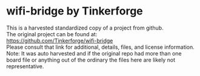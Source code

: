 
# wifi-bridge by Tinkerforge  
This is a harvested standardized copy of a project from github.  
The original project can be found at:  
https://github.com/Tinkerforge/wifi-bridge  
Please consult that link for additional, details, files, and license information.  
Note: It was auto harvested and if the original repo had more than one board file or anything out of the ordinary the files here are likely not representative.  
    